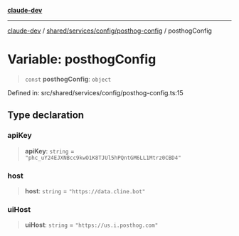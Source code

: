 [**claude-dev**](../../../../../README.md)

***

[claude-dev](../../../../../README.md) / [shared/services/config/posthog-config](../README.md) / posthogConfig

# Variable: posthogConfig

> `const` **posthogConfig**: `object`

Defined in: src/shared/services/config/posthog-config.ts:15

## Type declaration

### apiKey

> **apiKey**: `string` = `"phc_uY24EJXNBcc9kwO1K8TJUl5hPQntGM6LL1Mtrz0CBD4"`

### host

> **host**: `string` = `"https://data.cline.bot"`

### uiHost

> **uiHost**: `string` = `"https://us.i.posthog.com"`

